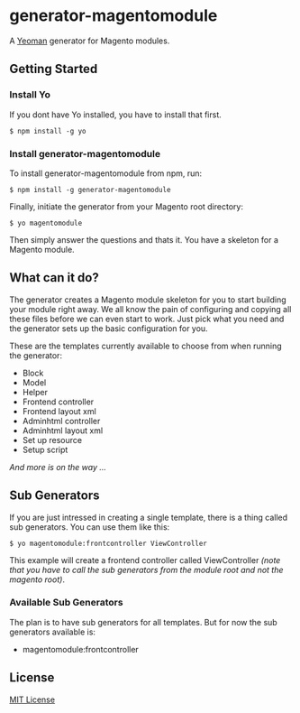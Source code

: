 # generator-magentomodule

A [Yeoman](http://yeoman.io) generator for Magento modules.


## Getting Started

### Install Yo
If you dont have Yo installed, you have to install that first.

```
$ npm install -g yo
```

### Install generator-magentomodule
To install generator-magentomodule from npm, run:

```
$ npm install -g generator-magentomodule
```

Finally, initiate the generator from your Magento root directory:

```
$ yo magentomodule
```
Then simply answer the questions and thats it. You have a skeleton for a Magento module.

## What can it do?
The generator creates a Magento module skeleton for you to start building your module right away. We all know the pain of configuring and copying all these files before we can even start to work. Just pick what you need and the generator sets up the basic configuration for you.

These are the templates currently available to choose from when running the generator:

* Block
* Model
* Helper
* Frontend controller
* Frontend layout xml
* Adminhtml controller
* Adminhtml layout xml
* Set up resource
* Setup script

*And more is on the way ...*

## Sub Generators
If you are just intressed in creating a single template, there is a thing called sub generators. You can use them like this:

```
$ yo magentomodule:frontcontroller ViewController
```
This example will create a frontend controller called ViewController
*(note that you have to call the sub generators from the module root and not the magento root)*.

### Available Sub Generators
The plan is to have sub generators for all templates. But for now the sub generators available is:

* magentomodule:frontcontroller

## License

[MIT License](http://en.wikipedia.org/wiki/MIT_License)
